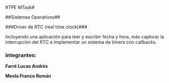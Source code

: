#TPE MTask#

##Sistemas Operativos##

###Driver de RTC (real time clock)###

Incluyendo una aplicación para leer y escribir fecha y hora, más capturar la interrupción del RTC e implementar un sistema de timers con callbacks.

### Integrantes: ###

**Farré Lucas Andrés**

**Meola Franco Román**
